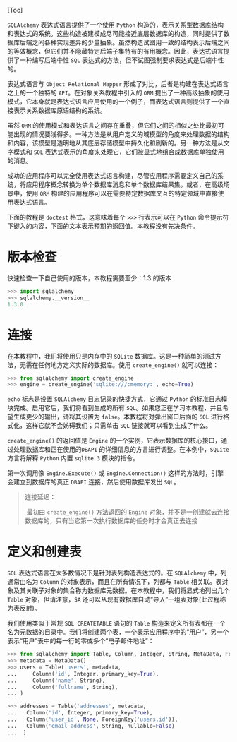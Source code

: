 [Toc]

`SQLAlchemy` 表达式语言提供了一个使用 `Python` 构造的，表示关系型数据库结构和表达式的系统。这些构造被建模成尽可能接近底层数据库的构造，同时提供了数据库后端之间各种实现差异的少量抽象。虽然构造试图用一致的结构表示后端之间的等效概念，但它们并不隐藏特定后端子集特有的有用概念。因此，表达式语言提供了一种编写后端中性 `SQL` 表达式的方法，但不试图强制要求表达式是后端中性的。

表达式语言与 `Object Relational Mapper` 形成了对比，后者是构建在表达式语言之上的一个独特的 `API`。在对象关系教程中引入的 `ORM` 提出了一种高级抽象的使用模式，它本身就是表达式语言应用使用的一个例子，而表达式语言则提供了一个直接表示关系数据库原语结构的系统。

虽然 `ORM` 的使用模式和表达语言之间存在重叠，但它们之间的相似之处比最初可能出现的情况要浅得多。一种方法是从用户定义的域模型的角度来处理数据的结构和内容，该模型是透明地从其底层存储模型中持久化和刷新的。另一种方法是从文字模式和 `SQL` 表达式表示的角度来处理它，它们被显式地组合成数据库单独使用的消息。

成功的应用程序可以完全使用表达式语言构建，尽管应用程序需要定义自己的系统，将应用程序概念转换为单个数据库消息和单个数据库结果集。或者，在高级场景中，使用 `ORM` 构建的应用程序可以在需要特定数据库交互的特定领域中直接使用表达式语言。

下面的教程是 `doctest` 格式，这意味着每个 `>>>` 行表示可以在 `Python` 命令提示符下键入的内容，下面的文本表示预期的返回值。本教程没有先决条件。

# 版本检查

快速检查一下自己使用的版本，本教程需要至少：1.3 的版本

```python
>>> import sqlalchemy
>>> sqlalchemy.__version__
1.3.0
```

# 连接

在本教程中，我们将使用只是内存中的 `SQLite` 数据库。这是一种简单的测试方法，无需在任何地方定义实际的数据库。使用 `create_engine()` 就可以连接：

```python
>>> from sqlalchemy import create_engine
>>> engine = create_engine('sqlite:///:memory:', echo=True)
```

`echo` 标志是设置 `SQLAlchemy` 日志记录的快捷方式，它通过 `Python` 的标准日志模块完成。启用它后，我们将看到生成的所有 `SQL`。如果您正在学习本教程，并且希望生成更少的输出，请将其设置为 `false`。本教程将对弹出窗口后面的 `SQL` 进行格式化，这样它就不会妨碍我们；只需单击 `SQL` 链接就可以看到生成了什么。

`create_engine()` 的返回值是 `Engine` 的一个实例，它表示数据库的核心接口，通过处理数据库和正在使用的`DBAPI` 的详细信息的方言进行调整。在本例中，`SQLite` 方言将解释 `Python` 内置 `sqlite 3` 模块的指令。

第一次调用像 `Engine.Execute()` 或 `Engine.Connection()` 这样的方法时，引擎会建立到数据库的真正 `DBAPI` 连接，然后使用数据库发出 `SQL`。

> 连接延迟：
>
> ​	最初由 `create_engine()` 方法返回的 `Engine` 对象，并不是一创建就去连接数据库的，只有当它第一次执行数据库的任务时才会真正去连接

# 定义和创建表

`SQL` 表达式语言在大多数情况下是针对表列构造表达式的。在 `SQLAlchemy` 中，列通常由名为 `Column` 的对象表示，而且在所有情况下，列都与 `Table` 相关联。表对象及其关联子对象的集合称为数据库元数据。在本教程中，我们将显式地列出几个 `Table` 对象，但请注意，`SA` 还可以从现有数据库自动“导入”一组表对象(此过程称为表反射)。

我们使用类似于常规 `SQL CREATETABLE` 语句的 `Table` 构造来定义所有表都在一个名为元数据的目录中。我们将创建两个表，一个表示应用程序中的“用户”，另一个表示“用户”表中的每一行的零或多个“电子邮件地址”：

```python
>>> from sqlalchemy import Table, Column, Integer, String, MetaData, ForeignKey
>>> metadata = MetaData()
>>> users = Table('users', metadata,
...     Column('id', Integer, primary_key=True),
...     Column('name', String),
...     Column('fullname', String),
... )

>>> addresses = Table('addresses', metadata,
...   Column('id', Integer, primary_key=True),
...   Column('user_id', None, ForeignKey('users.id')),
...   Column('email_address', String, nullable=False)
...  )
```

